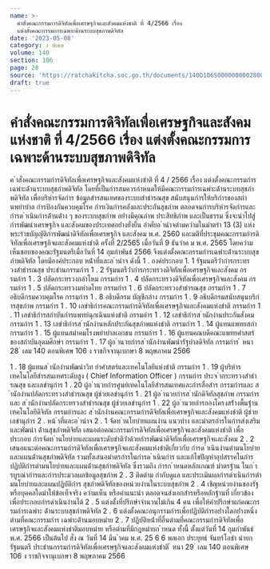```yaml
---
name: >-
  คำสั่งคณะกรรมการดิจิทัลเพื่อเศรษฐกิจและสังคมแห่งชาติ ที่ 4/2566 เรื่อง
  แต่งตั้งคณะกรรมการเฉพาะด้านระบบสุขภาพดิจิทัล
date: '2023-05-08'
category: ง พิเศษ
volume: 140
section: 106
page: 28
source: 'https://ratchakitcha.soc.go.th/documents/140D106S0000000002800.pdf'
draft: true
---
```


# คำสั่งคณะกรรมการดิจิทัลเพื่อเศรษฐกิจและสังคมแห่งชาติ ที่ 4/2566 เรื่อง แต่งตั้งคณะกรรมการเฉพาะด้านระบบสุขภาพดิจิทัล

ค ําสั่งคณะกรรมกํารดิจิทัลเพื่อเศรษฐกิจและสังคมแห่งชําติ ที่ 4 / 2566 เรื่อง แต่งตั้งคณะกรรมกํารเฉพําะด้ํานระบบสุขภําพดิจิทัล โดยที่เป็นกํารสมควรกําหนดให้มีคณะกรรมกํารเฉพําะด้ํานระบบสุขภําพดิจิทัล เพื่อบริหํารจัดกําร ข้อมูลสํารสนเทศของระบบสําธํารณสุข สนับสนุนกํารให้บริกํารของสถํานพยําบําล กํารป้องกันควบคุมโรค กํารเงินกํารคลังและประกันสุขภําพ ตลอดจนกํารบริหํารจัดกํารและกํารด ําเนินกํารด้ํานต่ําง ๆ ของระบบสุขภําพ อย่ํางมีคุณภําพ ประสิทธิภําพ และเป็นธรรม ซึ่งจะนําไปสู่ กํารพัฒนําเศรษฐกิจ และสังคมของประเทศอย่ํางยั่งยืน อําศัยอ ํานําจตํามควํามในมําตรํา 13 (3) แห่งพระรําชบัญญัติกํารพัฒนําดิจิทัลเพื่อเศรษฐกิจ และสังคม พ.ศ. 2560 และมติที่ประชุมคณะกรรมกํารดิจิทัลเพื่อเศรษฐกิจและสังคมแห่งชําติ ครั้งที่ 2/2565 เมื่อวันที่ 9 ธันวําค ม พ.ศ. 2565 โดยควํามเห็นชอบของคณะรัฐมนตรีเมื่อวันที่ 14 กุมภําพันธ์ 2566 จึงแต่งตั้งคณะกรรมกํารเฉพําะด้ํานระบบสุขภําพดิจิทัล โดยมีองค์ประกอบ หน้ําที่และอ ํานําจ ดังนี้ 1 . องค์ประกอบ 1. 1 รัฐมนตรีว่ํากํารกระทรวงสําธํารณสุข ประธํานกรรมกําร 1 . 2 รัฐมนตรีว่ํากํารกระทรวงดิจิทัลเพื่อเศรษฐกิจและสังคม กรรมกําร 1 . 3 ปลัดกระทรวงกลําโหม กรรมกําร 1 . 4 ปลัดกระทรวงดิจิทัลเพื่อเศรษฐกิจและสังคม กรรมกําร 1 . 5 ปลัดกระทรวงมหําดไทย กรรมกําร 1 . 6 ปลัดกระทรวงสําธํารณสุข กรรมกําร 1 . 7 อธิบดีกรมควบคุมโรค กรรมกําร 1 . 8 อธิบดีกรม บัญชีกลําง กรรมกําร 1 . 9 อธิบดีกรมสนับสนุนบริกํารสุขภําพ กรรมกําร 1 . 10 เลขําธิกํารคณะกรรมกํารดิจิทัลเพื่อเศรษฐกิจและสังคมแห่งชําติ กรรมกําร 1 . 11 เลขําธิกํารสถําบันกํารแพทย์ฉุกเฉินแห่งชําติ กรรมกําร 1 . 12 เลขําธิกํารส ํานักงํานประกันสังคม กรรมกําร 1 . 13 เลขําธิกํารส ํานักงํานหลักประกันสุขภําพแห่งชําติ กรรมกําร 1 . 14 ผู้แทนแพทยสภํา กรรมกําร 1 . 15 ผู้แทนสมําคมโรงพยําบําลเอกชน กรรมกําร 1 . 16 ผู้แทนคณบดีคณะแพทยศําสตร์ของสถําบันอุดมศึกษํา กรรมกําร 1 . 17 ผู้อ ํานวยกํารส ํานักงํานพัฒนํารัฐบําลดิจิทัล กรรมกําร ้ หนา 28 ่ เลม 140 ตอนพิเศษ 106 ง ราชกิจจานุเบกษา 8 พฤษภาคม 2566

1 . 18 ผู้แทนส ํานักงํานพัฒนําวิท ยําศําสตร์และเทคโนโลยีแห่งชําติ กรรมกําร 1 . 19 ผู้บริหํารเทคโนโลยีสํารสนเทศระดับสูง ( Chief Information Officer ) กรรมกําร ประจ ํากระทรวงสําธํารณสุข และเลขํานุกําร 1 . 20 ผู้อ ํานวยกํารศูนย์เทคโนโลยีสํารสนเทศและกํารสื่อสําร กรรมกํารและ ส ํานักงํานปลัดกระทรวงสําธํารณสุข ผู้ช่วยเลขํานุกําร 1 . 21 ผู้อ ํานวยกํารส ํานักดิจิทัลสุขภําพ กรรมกํารและ ส ํานักงํานปลัดกระทรวงสําธํารณสุข ผู้ช่วยเลขํานุกําร 1 . 22 ผู้อ ํานวยกํารกองโครงสร้ํางพื้นฐํานเทคโนโลยีดิจิทัล กรรมกํารและ ส ํานักงํานคณะกรรมกํารดิจิทัลเพื่อเศรษฐกิจและสังคมแห่งชําติ ผู้ช่วยเลขํานุกําร 2 . หน้ ําที่และอ ํานําจ 2 . 1 จัดท ํานโยบํายแผนงําน แนวทําง และมําตรกํารในกํารส่งเสริมและพัฒนํา ด้ํานสุขภําพดิจิทัล เสนอต่อคณะกรรมกํารดิจิทัลเพื่อเศรษฐกิจและสังคมแห่งชําติ เพื่อประกอบ กํารจัดท ํานโยบํายและแผนระดับชําติว่ําด้วยกํารพัฒนําดิจิทัลเพื่อเศรษฐกิจและสังคม 2 . 2 เสนอแนะต่อคณะกรรมกํารดิจิทัลเพื่อเศรษฐกิจและสังคมแห่งชําติเกี่ยวกับ กํารด ําเนินงํานตํามนโยบํายและแผนด้ํานสุขภําพดิจิทัล รวมทั้งเสนอมําตรกํารในกํารด ําเนินกําร และแก้ไขปัญหําอุปสรรคในกํารปฏิบัติกํารตํามนโยบํายและแผนด้ํานสุขภําพดิจิทัล ซึ่งรวมถึง กํารก ําหนดหลักเกณฑ์ มําตรฐําน ในก ํารบูรณํากํารและกํารประมวลผลข้อมูลสุขภําพ 2 . 3 ติดตําม กํากับดูแล และประเมินผลกํารดําเนินกํารตํามนโยบํายและแผนปฏิบัติกําร สุขภําพดิจิทัลของหน่วยงํานในระบบสุขภําพ 2 . 4 เชิญหน่วยงํานของรัฐหรือบุคคลใดมําให้ข้อเท็จจริง ควํามเห็น หรือคําแนะนํา ตลอดจนส่งเอกสํารหรือหลักฐํานที่ เกี่ยวข้องเพื่อประกอบกํารดําเนินงํานได้ 2 . 5 แต่งตั้งที่ปรึกษําจํานวนไม่เกิน 4 คน เพื่อให้คําปรึกษําแก่คณะกรรมกํารเฉพําะ ด้ํานระบบสุขภําพดิจิทัล 2 . 6 แต่งตั้งคณะอนุกรรมกํารเพื่อปฏิบัติกํารอย่ํางใดอย่ํางหนึ่งตํามที่คณะกรรมกําร เฉพําะด้ํานมอบหมําย 2 . 7 ปฏิบัติหน้ําที่อื่นตํามที่คณะกรรมกํารดิจิทัลเพื่อเศรษฐกิจและสังคมแห่งชําติมอบหมําย หรือตํามที่มีกฎหมํายก ําหนด ทั้งนี้ ตั้งแต่วันที่ 14 กุมภําพันธ์ พ.ศ. 2566 เป็นต้นไป สั่ง ณ วันที่ 14 มีน ําคม พ.ศ. 25 6 6 พลเอก ประยุทธ์ จันทร์โอชํา นํายกรัฐมนตรี ประธํานกรรมกํารดิจิทัลเพื่อเศรษฐกิจและสังคมแห่งชําติ ้ หนา 29 ่ เลม 140 ตอนพิเศษ 106 ง ราชกิจจานุเบกษา 8 พฤษภาคม 2566
